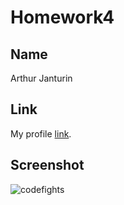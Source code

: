 # Homework4

## Name

Arthur Janturin


## Link

My profile [link](https://codefights.com/profile/arthur_yanturin/stats).


## Screenshot

![codefights](/codefights.jpg)

